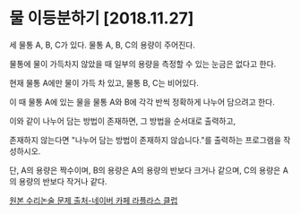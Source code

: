 # 물 이등분하기 [2018.11.27]

세 물통 A, B, C가 있다. 물통 A, B, C의 용량이 주어진다. 

물통에 물이 가득차지 않았을 때 일부의 용량을 측정할 수 있는 눈금은 없다고 한다.

현재 물통 A에만 물이 가득 차 있고, 물통 B, C는 비어있다.

이 때 물통 A에 있는 물을 물통 A와 B에 각각 반씩 정확하게 나누어 담으려고 한다.

이와 같이 나누어 담는 방법이 존재하면, 그 방법을 순서대로 출력하고,

존재하지 않는다면 "나누어 담는 방법이 존재하지 않습니다."를 출력하는 프로그램을 작성하시오.

단, A의 용량은 짝수이며, B의 용량은 A의 용량의 반보다 크거나 같으며, C의 용량은 A의 용량의 반보다 작거나 같다.



[원본 수리논술 문제 출처-네이버 카페 라플라스 클럽](https://cafe.naver.com/laplaceclub/95195)
